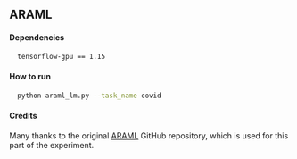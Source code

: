 ## ARAML

#### Dependencies
```sh
  tensorflow-gpu == 1.15
```

#### How to run
```sh
  python araml_lm.py --task_name covid
```

#### Credits

Many thanks to the original [ARAML](https://github.com/kepei1106/ARAML) GitHub repository, which is used for this part of the experiment.
